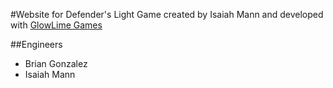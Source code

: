 #Website for Defender's Light
Game created by Isaiah Mann and developed with [GlowLime Games](http://glowlime.com/)

##Engineers
- Brian Gonzalez
- Isaiah Mann
